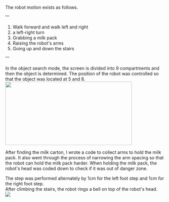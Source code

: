 The robot motion exists as follows.   

'''
1. Walk forward and walk left and right
2. a left-right turn
3. Grabbing a milk pack
4. Raising the robot's arms
5. Going up and down the stairs
   
'''  


In the object search mode, the screen is divided into 9 compartments and then the object is determined. The position of the robot was controlled so that the object was located at 5 and 8.  
<img src="https://github.com/lchyeon0123/kairos_project/assets/99176235/dece3a34-74e5-44a5-93a2-a7fa9253fda2" width="400" height="200">

After finding the milk carton, I wrote a code to collect arms to hold the milk pack. It also went through the process of narrowing the arm spacing so that the robot can hold the milk pack harder. When holding the milk pack, the robot's head was coded down to check if it was out of danger zone.  


The step was performed alternately by 1cm for the left foot step and 1cm for the right foot step.   
After climbing the stairs, the robot rings a bell on top of the robot's head.  
<img src="https://github.com/lchyeon0123/kairos_project/assets/99176235/ac4ce18e-a8fa-469a-aa38-3eff267f086c">
